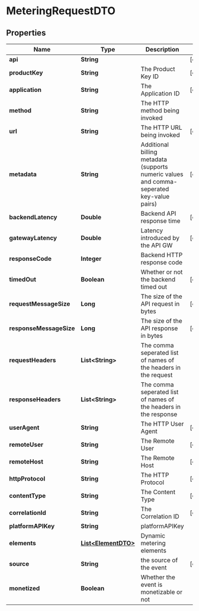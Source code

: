 # MeteringRequestDTO

## Properties
Name | Type | Description | Notes
------------ | ------------- | ------------- | -------------
**api** | **String** |  |  [optional]
**productKey** | **String** | The Product Key ID |  [optional]
**application** | **String** | The Application ID |  [optional]
**method** | **String** | The HTTP method being invoked | 
**url** | **String** | The HTTP URL being invoked |  [optional]
**metadata** | **String** | Additional billing metadata (supports numeric values and comma-seperated key-value pairs) |  [optional]
**backendLatency** | **Double** | Backend API response time |  [optional]
**gatewayLatency** | **Double** | Latency introduced by the API GW |  [optional]
**responseCode** | **Integer** | Backend HTTP response code | 
**timedOut** | **Boolean** | Whether or not the backend timed out |  [optional]
**requestMessageSize** | **Long** | The size of the API request in bytes |  [optional]
**responseMessageSize** | **Long** | The size of the API response in bytes |  [optional]
**requestHeaders** | **List&lt;String&gt;** | The comma seperated list of names of the headers in the request | 
**responseHeaders** | **List&lt;String&gt;** | The comma seperated list of names of the headers in the response | 
**userAgent** | **String** | The HTTP User Agent |  [optional]
**remoteUser** | **String** | The Remote User |  [optional]
**remoteHost** | **String** | The Remote Host |  [optional]
**httpProtocol** | **String** | The HTTP Protocol |  [optional]
**contentType** | **String** | The Content Type |  [optional]
**correlationId** | **String** | The Correlation ID |  [optional]
**platformAPIKey** | **String** | platformAPIKey | 
**elements** | [**List&lt;ElementDTO&gt;**](ElementDTO.md) | Dynamic metering elements | 
**source** | **String** | the source of the event |  [optional]
**monetized** | **Boolean** | Whether the event is monetizable or not | 
